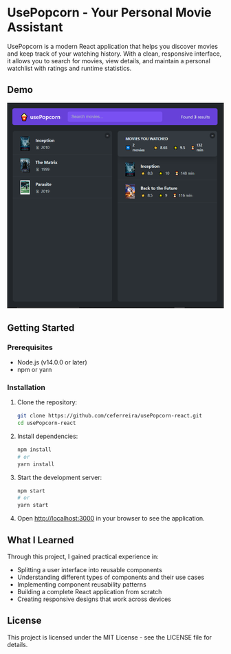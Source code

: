 # UsePopcorn - Your Personal Movie Assistant

UsePopcorn is a modern React application that helps you discover movies and keep track of your watching history. With a clean, responsive interface, it allows you to search for movies, view details, and maintain a personal watchlist with ratings and runtime statistics.

## Demo


![Screenshot of CineMate](public/usePopcorn.png)


##  Getting Started

### Prerequisites

- Node.js (v14.0.0 or later)
- npm or yarn

### Installation

1. Clone the repository:
   ```bash
   git clone https://github.com/ceferreira/usePopcorn-react.git
   cd usePopcorn-react
   ```

2. Install dependencies:
   ```bash
   npm install
   # or
   yarn install
   ```

3. Start the development server:
   ```bash
   npm start
   # or
   yarn start
   ```

4. Open [http://localhost:3000](http://localhost:3000) in your browser to see the application.


##  What I Learned

Through this project, I gained practical experience in:

- Splitting a user interface into reusable components
- Understanding different types of components and their use cases
- Implementing component reusability patterns
- Building a complete React application from scratch
- Creating responsive designs that work across devices



## License

This project is licensed under the MIT License - see the LICENSE file for details.

